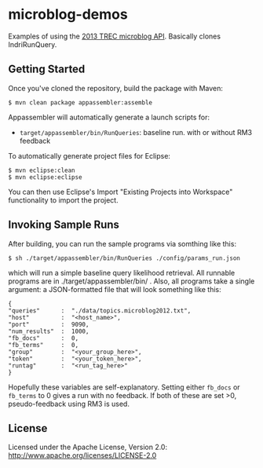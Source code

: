 microblog-demos
===============

Examples of using the [2013 TREC microblog API](http://twittertools.cc/). Basically clones IndriRunQuery.

Getting Started
--------------

Once you've cloned the repository, build the package with Maven:

```
$ mvn clean package appassembler:assemble
```

Appassembler will automatically generate a launch scripts for:

+ `target/appassembler/bin/RunQueries`: baseline run.  with or without RM3 feedback

To automatically generate project files for Eclipse:

```
$ mvn eclipse:clean
$ mvn eclipse:eclipse
```

You can then use Eclipse's Import "Existing Projects into Workspace" functionality to import the project.


Invoking Sample Runs
--------------------
After building, you can run the sample programs via somthing like this:

```
$ sh ./target/appassembler/bin/RunQueries ./config/params_run.json
```

which will run a simple baseline query likelihood retrieval.  All runnable programs are in ./target/appassembler/bin/ .  Also, all programs take a single argument: a JSON-formatted file that will look something like this:
```
{
"queries"      :  "./data/topics.microblog2012.txt",
"host"         :  "<host_name>",
"port"         :  9090,
"num_results"  :  1000,
"fb_docs"      :  0,
"fb_terms"     :  0,
"group"        :  "<your_group_here>",
"token"        :  "<your_token_here>",
"runtag"       :  "<run_tag_here>"
}
```

Hopefully these variables are self-explanatory.  Setting either `fb_docs` or `fb_terms` to 0 gives a run with no feedback.  If both of these
are set >0, pseudo-feedback using RM3 is used.

License
-------

Licensed under the Apache License, Version 2.0: http://www.apache.org/licenses/LICENSE-2.0
